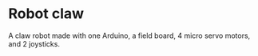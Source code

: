 # Robot claw

A claw robot made with one Arduino, a field board, 4 micro servo motors, and 2 joysticks.
